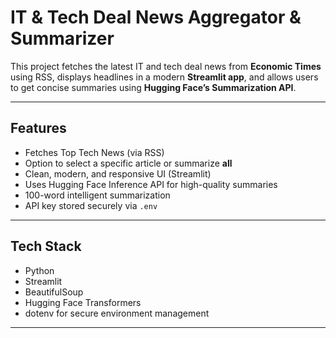 #  IT & Tech Deal News Aggregator & Summarizer

This project fetches the latest IT and tech deal news from **Economic Times** using RSS, displays headlines in a modern **Streamlit app**, and allows users to get concise summaries using **Hugging Face’s Summarization API**.

---

##  Features

-  Fetches Top Tech News (via RSS)
-  Option to select a specific article or summarize **all**
-  Clean, modern, and responsive UI (Streamlit)
-  Uses Hugging Face Inference API for high-quality summaries
-  100-word intelligent summarization
- API key stored securely via `.env`

---

## Tech Stack

- Python 
- Streamlit 
- BeautifulSoup 
- Hugging Face Transformers 
- dotenv for secure environment management

---


